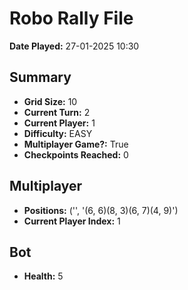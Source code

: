 # Robo Rally File
**Date Played:** 27-01-2025 10:30

## Summary
- **Grid Size:** 10
- **Current Turn:** 2
- **Current Player:** 1
- **Difficulty:** EASY
- **Multiplayer Game?:** True
- **Checkpoints Reached:** 0

## Multiplayer
- **Positions:** ('', '(6, 6)(8, 3)(6, 7)(4, 9)')
- **Current Player Index:** 1

## Bot
- **Health:** 5
